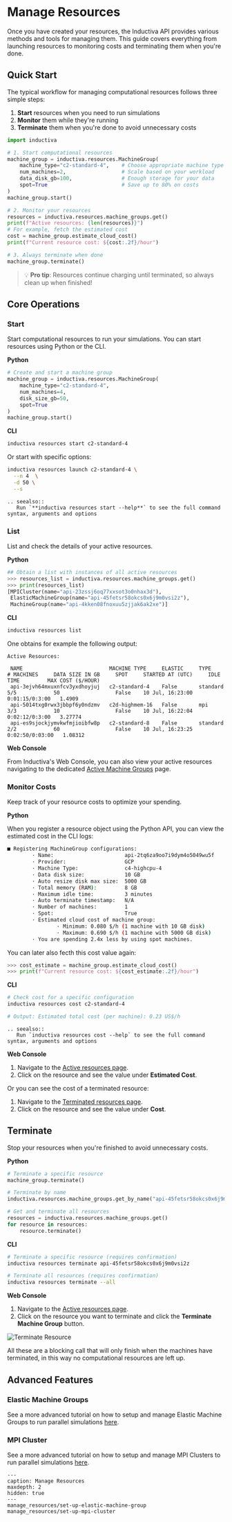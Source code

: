 # Manage Resources

Once you have created your resources, the Inductiva API provides various methods and tools for managing them. This guide covers everything from launching resources to monitoring costs and terminating them when you're done.

## Quick Start
The typical workflow for managing computational resources follows three simple steps:
1. **Start** resources when you need to run simulations
2. **Monitor** them while they're running
3. **Terminate** them when you're done to avoid unnecessary costs

```python
import inductiva

# 1. Start computational resources
machine_group = inductiva.resources.MachineGroup(
    machine_type="c2-standard-4",    # Choose appropriate machine type
    num_machines=2,                  # Scale based on your workload
    data_disk_gb=100,                # Enough storage for your data
    spot=True                        # Save up to 80% on costs
)
machine_group.start()

# 2. Monitor your resources
resources = inductiva.resources.machine_groups.get()
print(f"Active resources: {len(resources)}")
# For example, fetch the estimated cost
cost = machine_group.estimate_cloud_cost()
print(f"Current resource cost: ${cost:.2f}/hour")

# 3. Always terminate when done
machine_group.terminate()
```

>💡 **Pro tip**: Resources continue charging until terminated, so always clean up when finished!

## Core Operations
### Start

Start computational resources to run your simulations. You can start resources using Python or the CLI.

**Python**
```python
# Create and start a machine group
machine_group = inductiva.resources.MachineGroup(
    machine_type="c2-standard-4",
    num_machines=4,
    disk_size_gb=50,
    spot=True
)
machine_group.start()
```

**CLI**
```bash
inductiva resources start c2-standard-4
```
Or start with specific options:
```bash
inductiva resources launch c2-standard-4 \
  --n 4  \
  -d 50 \
  --s
```

````{eval-rst}
.. seealso::
   Run `**inductiva resources start --help**` to see the full command syntax, arguments and options
```` 

### List
List and check the details of your active resources.

**Python**
```python
## Obtain a list with instances of all active resources
>>> resources_list = inductiva.resources.machine_groups.get()
>>> print(resources_list)
[MPICluster(name="api-23zssj6oq77xxsot3o0nhax3d"),
 ElasticMachineGroup(name="api-45fetsr58okcs0x6j9m0vsi2z"),
 MachineGroup(name="api-4kken08fnoxuu5zjjak6ak2xe")]
```

**CLI**
```bash
inductiva resources list
```

One obtains for example the following output:
```
Active Resources:

 NAME                            MACHINE TYPE     ELASTIC     TYPE       # MACHINES     DATA SIZE IN GB     SPOT     STARTED AT (UTC)     IDLE TIME         MAX COST ($/HOUR)
 api-3ejvh64mxuxnfcv3yxdhoyjuj   c2-standard-4    False       standard   5/5            50                  False    10 Jul, 16:23:00     0:01:15/0:3:00   1.4909
 api-5014txg0rwx3jbbpf6y0ndzmv   c2d-highmem-16   False       mpi        3/3            10                  False    10 Jul, 16:22:04     0:02:12/0:3:00   3.27774
 api-es9sjockjymvkwfmjioibfw8p   c2-standard-8    False       standard   2/2            60                  False    10 Jul, 16:23:25     0:02:50/0:03:00   1.08312
```

**Web Console**

From Inductiva's Web Console, you can also view your active resources navigating to the dedicated [Active Machine Groups](https://console.inductiva.ai/machine-groups/active) page.

### Monitor Costs

Keep track of your resource costs to optimize your spending.

**Python**

When you register a resource object using the Python API, you can view the estimated cost in the CLI logs:

```bash
■ Registering MachineGroup configurations:
        · Name:                       api-2tq6za9oo7i9dym4o5049wu5f
        · Provider:                   GCP
        · Machine Type:               c4-highcpu-4
        · Data disk size:             10 GB
        · Auto resize disk max size:  5000 GB
        · Total memory (RAM):         8 GB
        · Maximum idle time:          3 minutes
        · Auto terminate timestamp:   N/A
        · Number of machines:         1
        · Spot:                       True
        · Estimated cloud cost of machine group:
                · Minimum: 0.080 $/h (1 machine with 10 GB disk)
                · Maximum: 0.690 $/h (1 machine with 5000 GB disk)
        · You are spending 2.4x less by using spot machines.
```

You can later also fecth this cost value again:
```python
>>> cost_estimate = machine_group.estimate_cloud_cost()
>>> print(f"Current resource cost: ${cost_estimate:.2f}/hour")
```

**CLI**
```bash
# Check cost for a specific configuration
inductiva resources cost c2-standard-4

# Output: Estimated total cost (per machine): 0.23 US$/h
```

````{eval-rst}
.. seealso::
   Run `inductiva resources cost --help` to see the full command syntax, arguments and options
```` 

**Web Console**

1. Navigate to the [Active resources page](https://console.inductiva.ai/machine-groups/active).
2. Click on the resource and see the value under **Estimated Cost**.

Or you can see the cost of a terminated resource:
1. Navigate to the [Terminated resources page](https://console.inductiva.ai/machine-groups/terminated).
2. Click on the resource and see the value under **Cost**.


## Terminate
Stop your resources when you're finished to avoid unnecessary costs.

**Python**
```python
# Terminate a specific resource
machine_group.terminate()

# Terminate by name
inductiva.resources.machine_groups.get_by_name("api-45fetsr58okcs0x6j9m0vsi2z").terminate()

# Get and terminate all resources
resources = inductiva.resources.machine_groups.get()
for resource in resources:
    resource.terminate()
```

**CLI**
```bash
# Terminate a specific resource (requires confirmation)
inductiva resources terminate api-45fetsr58okcs0x6j9m0vsi2z

# Terminate all resources (requires confirmation)
inductiva resources terminate --all
```

**Web Console**

1. Navigate to the [Active resources page](https://console.inductiva.ai/machine-groups/active).
2. Click on the resource you want to terminate and click the **Terminate Machine Group** button.

![Terminate Resource](./_static/terminate_machine.png)

All these are a blocking call that will only finish when the machines have terminated, in this way no computational resources are left up.

## Advanced Features
### Elastic Machine Groups

See a more advanced tutorial on how to setup and manage Elastic Machine Groups to run parallel simulations [here](manage_resources/set-up-elastic-machine-group.md).

### MPI Cluster
See a more advanced tutorial on how to setup and manage MPI Clusters to run parallel simulations [here](manage_resources/set-up-mpi-cluster.md).

```{toctree}
---
caption: Manage Resources
maxdepth: 2
hidden: true
---
manage_resources/set-up-elastic-machine-group
manage_resources/set-up-mpi-cluster
```

